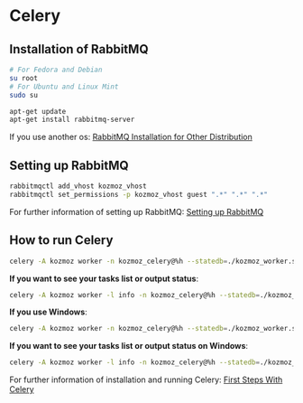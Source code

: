 # Celery


## Installation of RabbitMQ
```bash
# For Fedora and Debian
su root
# For Ubuntu and Linux Mint
sudo su

apt-get update
apt-get install rabbitmq-server
```
If you use another os: [RabbitMQ Installation for Other Distribution](https://www.rabbitmq.com/download.html)<br>


## Setting up RabbitMQ
```bash
rabbitmqctl add_vhost kozmoz_vhost
rabbitmqctl set_permissions -p kozmoz_vhost guest ".*" ".*" ".*"
```
For further information of setting up RabbitMQ: [Setting up RabbitMQ](http://docs.celeryproject.org/en/latest/getting-started/brokers/rabbitmq.html#setting-up-rabbitmq)


## How to run Celery
```bash
celery -A kozmoz worker -n kozmoz_celery@%h --statedb=./kozmoz_worker.state
```

**If you want to see your tasks list or output status**:
```bash
celery -A kozmoz worker -l info -n kozmoz_celery@%h --statedb=./kozmoz_worker.state
```

**If you use Windows**:
```bash
celery -A kozmoz worker -n kozmoz_celery@%h --statedb=./kozmoz_worker.state -P eventlet
```

**If you want to see your tasks list or output status on Windows**:
```bash
celery -A kozmoz worker -l info -n kozmoz_celery@%h --statedb=./kozmoz_worker.state -P eventlet
```

For further information of installation and running Celery: [First Steps With Celery](http://docs.celeryproject.org/en/latest/getting-started/first-steps-with-celery.html)

